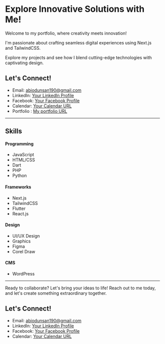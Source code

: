 # Explore Innovative Solutions with Me!

Welcome to my portfolio, where creativity meets innovation! 

I'm passionate about crafting seamless digital experiences using Next.js and TailwindCSS. 

Explore my projects and see how I blend cutting-edge technologies with captivating design.

## Let's Connect!
- Email: [abiodunsan190@gmail.com](mailto:abiodunsan190@gmail.com)
- LinkedIn: [Your LinkedIn Profile](https://www.linkedin.com/in/your_profile)
- Facebook: [Your Facebook Profile](https://www.facebook.com/your_profile)
- Calendar: [Your Calendar URL](https://calendar.example.com)
- Portfolio : [My portfolio URL](https://abilive.vercel.app)

---

## Skills
#### Programming
- JavaScript
- HTML/CSS
- Dart
- PHP
- Python


#### Frameworks
- Next.js
- TailwindCSS
- Flutter
- React.js


#### Design
- UI/UX Design
- Graphics 
- Figma
- Corel Draw


#### CMS
- WordPress

---

Ready to collaborate? Let's bring your ideas to life! Reach out to me today, and let's create something extraordinary together. 

## Let's Connect!
- Email: [abiodunsan190@gmail.com](mailto:your_email@example.com)
- LinkedIn: [Your LinkedIn Profile](https://www.linkedin.com/in/your_profile)
- Facebook: [Your Facebook Profile](https://www.facebook.com/your_profile)
- Calendar: [Your Calendar URL](https://calendar.example.com)
